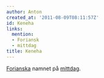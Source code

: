 ```yaml
---
author: Anton
created_at: '2011-08-09T08:11:57Z'
id: Keneha
links:
  mention:
  - Foriansk
  - mittdag
title: Keneha
---
```


[Forianska] namnet på [mittdag].

  [Forianska]: Foriansk
  [mittdag]: mittdag

